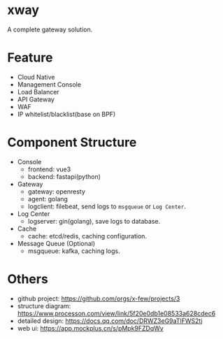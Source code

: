 # xway

A complete gateway solution.

# Feature

- Cloud Native
- Management Console
- Load Balancer
- API Gateway
- WAF
- IP whitelist/blacklist(base on BPF)

# Component Structure

- Console
    - frontend: vue3
    - backend: fastapi(python)
- Gateway
    - gateway: openresty
    - agent: golang
    - logclient: filebeat, send logs to `msgqueue` or `Log Center`.
- Log Center
    - logserver: gin(golang), save logs to database.
- Cache
    - cache: etcd/redis, caching configuration.
- Message Queue (Optional)
    - msgqueue: kafka, caching logs.

# Others

- github project: https://github.com/orgs/x-few/projects/3
- structure diagram: https://www.processon.com/view/link/5f20e0db1e08533a628cdec6
- detailed design: https://docs.qq.com/doc/DRWZ3eG9aTlFWS2tj
- web ui: https://app.mockplus.cn/s/pMpk9FZDqWv
